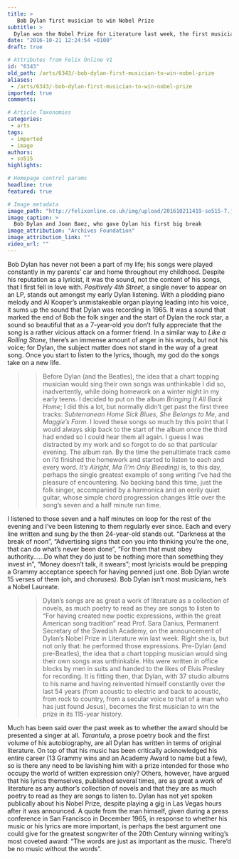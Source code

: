 ```yaml
---
title: >
   Bob Dylan first musician to win Nobel Prize
subtitle: >
  Dylan won the Nobel Prize for Literature last week, the first musician to win. Adam Gellatly writes why Dylan deserves to win, and the impact that the songwriter has had on him.
date: "2016-10-21 12:24:54 +0100"
draft: true

# Attributes from Felix Online V1
id: "6343"
old_path: /arts/6343/-bob-dylan-first-musician-to-win-nobel-prize
aliases:
 - /arts/6343/-bob-dylan-first-musician-to-win-nobel-prize
imported: true
comments:

# Article Taxonomies
categories:
 - arts
tags:
 - imported
 - image
authors:
 - so515
highlights:

# Homepage control params
headline: true
featured: true

# Image metadata
image_path: "http://felixonline.co.uk/img/upload/201610211419-so515-7.jpg"
image_caption: >
  Bob Dylan and Joan Baez, who gave Dylan his first big break
image_attribution: "Archives Foundation"
image_attribution_link: ""
video_url: ""
---
```


Bob Dylan has never not been a part of my life; his songs were played constantly in my parents’ car and home throughout my childhood. Despite his reputation as a lyricist, it was the sound, not the content of his songs, that I first fell in love with. _Positively 4th Street_, a single never to appear on an LP, stands out amongst my early Dylan listening. With a plodding piano melody and Al Kooper’s unmistakeable organ playing leading into his voice, it sums up the sound that Dylan was recording in 1965. It was a sound that marked the end of Bob the folk singer and the start of Dylan the rock star, a sound so beautiful that as a 7-year-old you don’t fully appreciate that the song is a rather vicious attack on a former friend. In a similar way to _Like a Rolling Stone_, there’s an immense amount of anger in his words, but not his voice; for Dylan, the subject matter does not stand in the way of a great song. Once you start to listen to the lyrics, though, my god do the songs take on a new life.
> > Before Dylan (and the Beatles), the idea that a chart topping musician would sing their own songs was unthinkable
I did so, inadvertently, while doing homework on a winter night in my early teens. I decided to put on the album _Bringing It All Back Home_; I did this a lot, but normally didn’t get past the first three tracks: _Subterranean Home Sick Blues_, _She Belongs to Me_, and _Maggie’s Farm_. I loved these songs so much by this point that I would always skip back to the start of the album once the third had ended so I could hear them all again. I guess I was distracted by my work and so forgot to do so that particular evening. The album ran. By the time the penultimate track came on I’d finished the homework and started to listen to each and every word. _It’s Alright, Ma (I’m Only Bleeding)_ is, to this day, perhaps the single greatest example of song writing I’ve had the pleasure of encountering. No backing band this time, just the folk singer, accompanied by a harmonica and an eerily quiet guitar, whose simple chord progression changes little over the song’s seven and a half minute run time.

I listened to those seven and a half minutes on loop for the rest of the evening and I’ve been listening to them regularly ever since. Each and every line written and sung by the then 24-year-old stands out. “Darkness at the break of noon”, “Advertising signs that con you into thinking you’re the one, that can do what’s never been done”, “For them that must obey authority…...Do what they do just to be nothing more than something they invest in”, “Money doesn’t talk, it swears”; most lyricists would be prepping a Grammy acceptance speech for having penned just one. Bob Dylan wrote 15 verses of them (oh, and choruses). Bob Dylan isn’t most musicians, he’s a Nobel Laureate.
> > Dylan’s songs are as great a work of literature as a collection of novels, as much poetry to read as they are songs to listen to
“For having created new poetic expressions, within the great American song tradition” read Prof. Sara Danius, Permanent Secretary of the Swedish Academy, on the announcement of Dylan’s Nobel Prize in Literature win last week. Right she is, but not only that: he performed those expressions. Pre-Dylan (and pre-Beatles), the idea that a chart topping musician would sing their own songs was unthinkable. Hits were written in office blocks by men in suits and handed to the likes of Elvis Presley for recording. It is fitting then, that Dylan, with 37 studio albums to his name and having reinvented himself constantly over the last 54 years (from acoustic to electric and back to acoustic, from rock to country, from a secular voice to that of a man who has just found Jesus), becomes the first musician to win the prize in its 115-year history.

Much has been said over the past week as to whether the award should be presented a singer at all. _Tarantula_, a prose poetry book and the first volume of his autobiography, are all Dylan has written in terms of original literature. On top of that his music has been critically acknowledged his entire career (13 Grammy wins and an Academy Award to name but a few), so is there any need to be lavishing him with a prize intended for those who occupy the world of written expression only? Others, however, have argued that his lyrics themselves, published several times, are as great a work of literature as any author’s collection of novels and that they are as much poetry to read as they are songs to listen to. Dylan has not yet spoken publically about his Nobel Prize, despite playing a gig in Las Vegas hours after it was announced. A quote from the man himself, given during a press conference in San Francisco in December 1965, in response to whether his music or his lyrics are more important, is perhaps the best argument one could give for the greatest songwriter of the 20th Century winning writing’s most coveted award: “The words are just as important as the music. There’d be no music without the words”.
